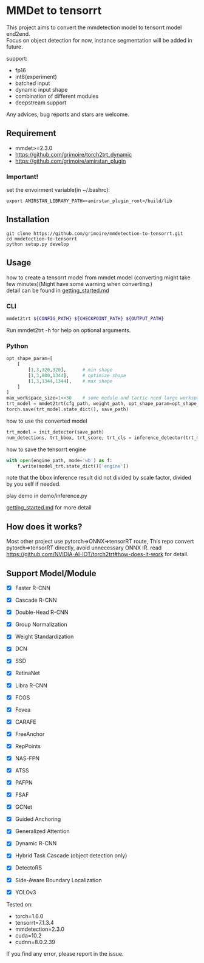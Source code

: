 # MMDet to tensorrt

This project aims to convert the mmdetection model to tensorrt model end2end.  
Focus on object detection for now, instance segmentation will be added in future.  

support:
- fp16
- int8(experiment)
- batched input
- dynamic input shape
- combination of different modules
- deepstream support

Any advices, bug reports and stars are welcome.

## Requirement

- mmdet>=2.3.0
- https://github.com/grimoire/torch2trt_dynamic
- https://github.com/grimoire/amirstan_plugin

### Important!
set the envoirment variable(in ~/.bashrc):

```shell
export AMIRSTAN_LIBRARY_PATH=<amirstan_plugin_root>/build/lib
```

## Installation

```shell
git clone https://github.com/grimoire/mmdetection-to-tensorrt.git
cd mmdetection-to-tensorrt
python setup.py develop
```

## Usage

how to create a tensorrt model from mmdet model (converting might take few minutes)(Might have some warning when converting.)  
detail can be found in [getting_started.md](./docs/getting_started.md)

### CLI

```bash
mmdet2trt ${CONFIG_PATH} ${CHECKPOINT_PATH} ${OUTPUT_PATH}
```

Run mmdet2trt -h for help on optional arguments.

### Python

```python
opt_shape_param=[
    [
        [1,3,320,320],      # min shape
        [1,3,800,1344],     # optimize shape
        [1,3,1344,1344],    # max shape
    ]
]
max_workspace_size=1<<30    # some module and tactic need large workspace.
trt_model = mmdet2trt(cfg_path, weight_path, opt_shape_param=opt_shape_param, fp16_mode=True, max_workspace_size=max_workspace_size)
torch.save(trt_model.state_dict(), save_path)
```

how to use the converted model

```python
trt_model = init_detector(save_path)
num_detections, trt_bbox, trt_score, trt_cls = inference_detector(trt_model, image_path, cfg_path, "cuda:0")
```

how to save the tensorrt engine

```python
with open(engine_path, mode='wb') as f:
    f.write(model_trt.state_dict()['engine'])
```

note that the bbox inference result did not divided by scale factor, divided by you self if needed.

play demo in demo/inference.py  

[getting_started.md](./docs/getting_started.md) for more detail

## How does it works?
Most other project use pytorch=>ONNX=>tensorRT route, This repo convert pytorch=>tensorRT directly, avoid unnecessary ONNX IR.
read https://github.com/NVIDIA-AI-IOT/torch2trt#how-does-it-work for detail.

## Support Model/Module

- [x] Faster R-CNN
- [x] Cascade R-CNN
- [x] Double-Head R-CNN
- [x] Group Normalization
- [x] Weight Standardization
- [x] DCN
- [x] SSD
- [x] RetinaNet
- [x] Libra R-CNN
- [x] FCOS
- [x] Fovea
- [x] CARAFE
- [x] FreeAnchor
- [x] RepPoints
- [x] NAS-FPN
- [x] ATSS
- [x] PAFPN
- [x] FSAF
- [x] GCNet
- [x] Guided Anchoring
- [x] Generalized Attention
- [x] Dynamic R-CNN
- [x] Hybrid Task Cascade (object detection only)
- [x] DetectoRS
- [x] Side-Aware Boundary Localization
- [x] YOLOv3



Tested on:
- torch=1.6.0
- tensorrt=7.1.3.4
- mmdetection=2.3.0
- cuda=10.2
- cudnn=8.0.2.39

If you find any error, please report in the issue.
